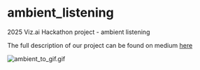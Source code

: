 # ambient_listening
2025 Viz.ai Hackathon project - ambient listening

The full description of our project can be found on medium [here ](https://medium.com/@dorimon112/from-hackathon-idea-to-clinical-co-pilot-building-ambient-listening-at-viz-ai-267ff33cedd3)

![ambient_to_gif.gif](https://media3.giphy.com/media/v1.Y2lkPTc5MGI3NjExMnR0NG1nYzAyZmd5cmV4aG1oZDhkaG5mNjM4czl2a2Z5NHFraGhybCZlcD12MV9pbnRlcm5hbF9naWZfYnlfaWQmY3Q9Zw/KlQDJ3TJ5OlOeqXAlR/giphy.gif)
